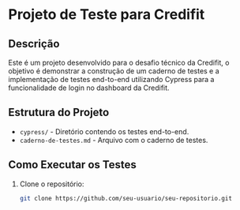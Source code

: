# Projeto de Teste para Credifit

## Descrição

Este é um projeto desenvolvido para o desafio técnico da Credifit, o objetivo é demonstrar a construção de um caderno de testes e a implementação de testes end-to-end utilizando Cypress para a funcionalidade de login no dashboard da Credifit.

## Estrutura do Projeto

- `cypress/` - Diretório contendo os testes end-to-end.
- `caderno-de-testes.md` - Arquivo com o caderno de testes.

## Como Executar os Testes

1. Clone o repositório:
   ```sh
   git clone https://github.com/seu-usuario/seu-repositorio.git
